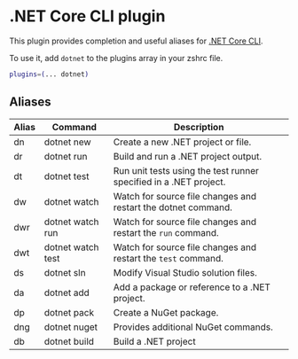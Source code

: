 # .NET Core CLI plugin

This plugin provides completion and useful aliases for
[.NET Core CLI](https://dotnet.microsoft.com/).

To use it, add `dotnet` to the plugins array in your zshrc file.

```sh
plugins=(... dotnet)
```

## Aliases

| Alias | Command           | Description                                                       |
| ----- | ----------------- | ----------------------------------------------------------------- |
| dn    | dotnet new        | Create a new .NET project or file.                                |
| dr    | dotnet run        | Build and run a .NET project output.                              |
| dt    | dotnet test       | Run unit tests using the test runner specified in a .NET project. |
| dw    | dotnet watch      | Watch for source file changes and restart the dotnet command.     |
| dwr   | dotnet watch run  | Watch for source file changes and restart the `run` command.      |
| dwt   | dotnet watch test | Watch for source file changes and restart the `test` command.     |
| ds    | dotnet sln        | Modify Visual Studio solution files.                              |
| da    | dotnet add        | Add a package or reference to a .NET project.                     |
| dp    | dotnet pack       | Create a NuGet package.                                           |
| dng   | dotnet nuget      | Provides additional NuGet commands.                               |
| db    | dotnet build      | Build a .NET project                                              |
